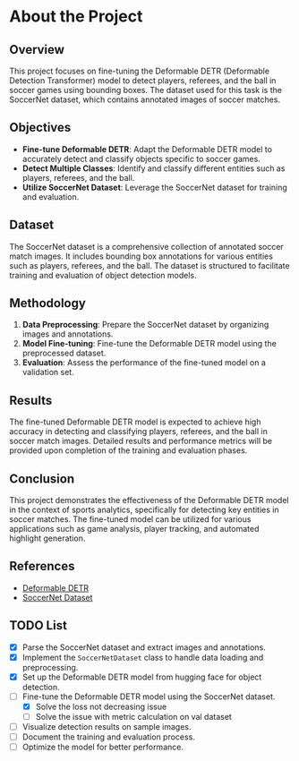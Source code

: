 # About the Project

## Overview

This project focuses on fine-tuning the Deformable DETR (Deformable Detection Transformer) model to detect players, referees, and the ball in soccer games using bounding boxes. The dataset used for this task is the SoccerNet dataset, which contains annotated images of soccer matches.

## Objectives

- **Fine-tune Deformable DETR**: Adapt the Deformable DETR model to accurately detect and classify objects specific to soccer games.
- **Detect Multiple Classes**: Identify and classify different entities such as players, referees, and the ball.
- **Utilize SoccerNet Dataset**: Leverage the SoccerNet dataset for training and evaluation.

## Dataset

The SoccerNet dataset is a comprehensive collection of annotated soccer match images. It includes bounding box annotations for various entities such as players, referees, and the ball. The dataset is structured to facilitate training and evaluation of object detection models.

## Methodology

1. **Data Preprocessing**: Prepare the SoccerNet dataset by organizing images and annotations.
2. **Model Fine-tuning**: Fine-tune the Deformable DETR model using the preprocessed dataset.
3. **Evaluation**: Assess the performance of the fine-tuned model on a validation set.

## Results

The fine-tuned Deformable DETR model is expected to achieve high accuracy in detecting and classifying players, referees, and the ball in soccer match images. Detailed results and performance metrics will be provided upon completion of the training and evaluation phases.

## Conclusion

This project demonstrates the effectiveness of the Deformable DETR model in the context of sports analytics, specifically for detecting key entities in soccer matches. The fine-tuned model can be utilized for various applications such as game analysis, player tracking, and automated highlight generation.

## References

- [Deformable DETR](https://arxiv.org/abs/2010.04159)
- [SoccerNet Dataset](https://www.soccer-net.org/)

## TODO List

- [x] Parse the SoccerNet dataset and extract images and annotations.
- [x] Implement the `SoccerNetDataset` class to handle data loading and preprocessing.
- [x] Set up the Deformable DETR model from hugging face for object detection.
- [ ] Fine-tune the Deformable DETR model using the SoccerNet dataset.
    - [x] Solve the loss not decreasing issue 
    - [ ] Solve the issue with metric calculation on val dataset
- [ ] Visualize detection results on sample images.
- [ ] Document the training and evaluation process.
- [ ] Optimize the model for better performance.
